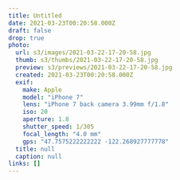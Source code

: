```yaml
---
title: Untitled
date: 2021-03-23T00:20:58.000Z
draft: false
drop: true
photo:
  url: s3/images/2021-03-22-17-20-58.jpg
  thumb: s3/thumbs/2021-03-22-17-20-58.jpg
  preview: s3/previews/2021-03-22-17-20-58.jpg
  created: 2021-03-23T00:20:58.000Z
  exif:
    make: Apple
    model: "iPhone 7"
    lens: "iPhone 7 back camera 3.99mm f/1.8"
    iso: 20
    aperture: 1.8
    shutter_speed: 1/305
    focal_length: "4.0 mm"
    gps: "47.7575222222222 -122.268927777778"
  title: null
  caption: null
links: []
---
```

